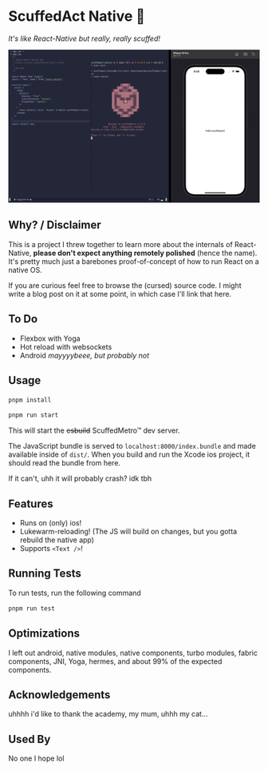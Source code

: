# ScuffedAct Native 🤮

_It's like React-Native but really, really scuffed!_

![](images/ScuffedAct.png)

## Why? / Disclaimer

This is a project I threw together to learn more about the internals of React-Native,
**please don't expect anything remotely polished** (hence the name).
It's pretty much just a barebones proof-of-concept of how to run React on a native OS.

If you are curious feel free to browse the (cursed) source code. I might write
a blog post on it at some point, in which case I'll link that here.

## To Do

- Flexbox with Yoga
- Hot reload with websockets
- Android _mayyyybeee, but probably not_

## Usage

```bash
pnpm install
```

```bash
pnpm run start
```

This will start the ~~esbuild~~ ScuffedMetro™ dev server.

The JavaScript bundle is served to `localhost:8000/index.bundle` and made available inside of `dist/`. When you build and run the Xcode ios project, it should read the bundle from here.

If it can't, uhh it will probably crash? idk tbh

## Features

- Runs on (only) ios!
- Lukewarm-reloading! (The JS will build on changes, but you gotta rebuild the native app)
- Supports `<Text />`!

## Running Tests

To run tests, run the following command

```bash
pnpm run test
```

## Optimizations

I left out android, native modules, native components, turbo modules, fabric components, JNI, Yoga, hermes, and about 99% of the expected components.

## Acknowledgements

uhhhh i'd like to thank the academy, my mum, uhhh my cat...

## Used By

No one I hope lol
